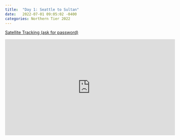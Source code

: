 ```yaml
---
title:  "Day 1: Seattle to Sultan"
date:   2022-07-01 09:05:02 -0400
categories: Northern Tier 2022
---
```


[Satellite Tracking (ask for password)](https://us0-share.explore.garmin.com/share/harveybarnhard)
<iframe width="560" height="315" src="https://www.youtube.com/embed/srzZPCKGNCI" frameborder="0" allow="autoplay; encrypted-media" allowfullscreen></iframe>

<p style="text-align: center;"><div class='strava-embed-placeholder' data-embed-type='activity' data-embed-id='7405054819'></div><script src='https://strava-embeds.com/embed.js'></script></p>
